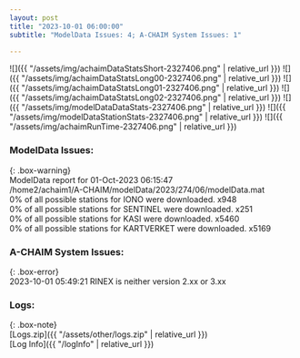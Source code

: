 ```yaml
---
layout: post
title: "2023-10-01 06:00:00"
subtitle: "ModelData Issues: 4; A-CHAIM System Issues: 1"

---
```


![]({{ "/assets/img/achaimDataStatsShort-2327406.png" | relative_url }})
![]({{ "/assets/img/achaimDataStatsLong00-2327406.png" | relative_url }})
![]({{ "/assets/img/achaimDataStatsLong01-2327406.png" | relative_url }})
![]({{ "/assets/img/achaimDataStatsLong02-2327406.png" | relative_url }})
![]({{ "/assets/img/modelDataDataStats-2327406.png" | relative_url }})
![]({{ "/assets/img/modelDataStationStats-2327406.png" | relative_url }})
![]({{ "/assets/img/achaimRunTime-2327406.png" | relative_url }})


### ModelData Issues:  
  
{: .box-warning}  
 ModelData report for 01-Oct-2023 06:15:47   
 /home2/achaim1/A-CHAIM/modelData/2023/274/06/modelData.mat   
 0% of all possible stations for IONO were downloaded. x948   
 0% of all possible stations for SENTINEL were downloaded. x251   
 0% of all possible stations for KASI were downloaded. x5460   
 0% of all possible stations for KARTVERKET were downloaded. x5169   
  
### A-CHAIM System Issues:  
  
{: .box-error}  
2023-10-01 05:49:21 RINEX is neither version 2.xx or 3.xx  

### Logs:  
  
{: .box-note}  
[Logs.zip]({{ "/assets/other/logs.zip" | relative_url }})  
[Log Info]({{ "/logInfo" | relative_url }})  
